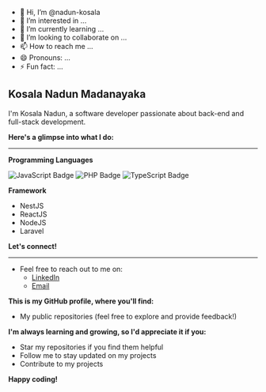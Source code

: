 - 👋 Hi, I’m @nadun-kosala
- 👀 I’m interested in ...
- 🌱 I’m currently learning ...
- 💞️ I’m looking to collaborate on ...
- 📫 How to reach me ...
- 😄 Pronouns: ...
- ⚡ Fun fact: ...

## Kosala Nadun Madanayaka

I'm Kosala Nadun, a software developer passionate about back-end and full-stack development.

**Here's a glimpse into what I do:**
<hr>

**Programming Languages**

![JavaScript Badge](https://img.shields.io/badge/JavaScript-F7DF1E?logo=javascript&logoColor=000&style=flat-square)
![PHP Badge](https://img.shields.io/badge/PHP-777BB4?logo=php&logoColor=fff&style=flat-square)
![TypeScript Badge](https://img.shields.io/badge/TypeScript-3178C6?logo=typescript&logoColor=fff&style=flat)

**Framework**
   * NestJS
   * ReactJS
   * NodeJS
   * Laravel

**Let's connect!**
<hr>

* Feel free to reach out to me on:
    * [LinkedIn](https://www.linkedin.com/in/kosala-nadun)
    * [Email](kosala.nadun2@gmail.com)

**This is my GitHub profile, where you'll find:**

* My public repositories (feel free to explore and provide feedback!)

**I'm always learning and growing, so I'd appreciate it if you:**

* Star my repositories if you find them helpful
* Follow me to stay updated on my projects
* Contribute to my projects

**Happy coding!**
